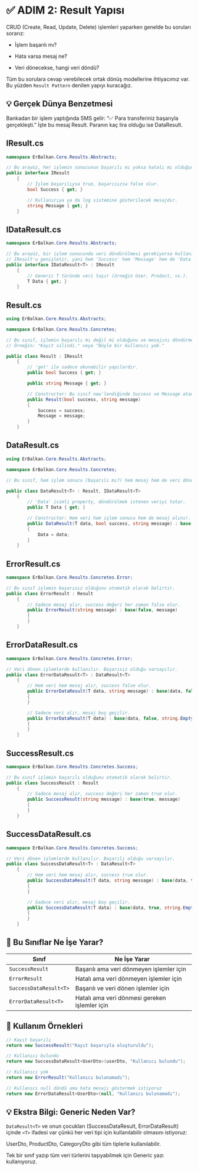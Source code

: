 # ✅ ADIM 2: Result Yapısı

CRUD (Create, Read, Update, Delete) işlemleri yaparken genelde bu soruları sorarız:

- İşlem başarılı mı?

- Hata varsa mesaj ne?

- Veri dönecekse, hangi veri döndü?

Tüm bu sorulara cevap verebilecek ortak dönüş modellerine ihtiyacımız var.
Bu yüzden `Result Pattern` denilen yapıyı kuracağız.

## 💡 Gerçek Dünya Benzetmesi

Bankadan bir işlem yaptığında SMS gelir:
“✅ Para transferiniz başarıyla gerçekleşti.”
İşte bu mesaj Result.
Paranın kaç lira olduğu ise DataResult.

## IResult.cs

```csharp
namespace ErBalkan.Core.Results.Abstracts;

// Bu arayüz, her işlemin sonucunun başarılı mı yoksa hatalı mı olduğunu belirtmek için kullanılır.
public interface IResult
    {
        // İşlem başarılıysa true, başarısızsa false olur.
        bool Success { get; }

        // Kullanıcıya ya da log sistemine gösterilecek mesajdır.
        string Message { get; }
    }
```

## IDataResult.cs

```csharp
namespace ErBalkan.Core.Results.Abstracts;

// Bu arayüz, bir işlem sonucunda veri döndürülmesi gerekiyorsa kullanılır.
// IResult'u genişletir, yani hem 'Success' hem 'Message' hem de 'Data' içerir.
public interface IDataResult<T> : IResult
    {
        // Generic T türünde veri taşır (örneğin User, Product, vs.).
        T Data { get; }
    }
```

## Result.cs

```csharp
using ErBalkan.Core.Results.Abstracts;

namespace ErBalkan.Core.Results.Concretes;

// Bu sınıf, işlemin başarılı mı değil mi olduğunu ve mesajını döndürmek için kullanılır.
// Örneğin: "Kayıt silindi." veya "Böyle bir kullanıcı yok."

public class Result : IResult
    {
        // 'get' ile sadece okunabilir yapılardır.
        public bool Success { get; }

        public string Message { get; }

        // Constructor: Bu sınıf new'lendiğinde Success ve Message atanır.
        public Result(bool success, string message)
        {
            Success = success;
            Message = message;
        }
    }
```

## DataResult.cs

```csharp
using ErBalkan.Core.Results.Abstracts;

namespace ErBalkan.Core.Results.Concretes;

// Bu sınıf, hem işlem sonucu (başarılı mı?) hem mesaj hem de veri döndürür.

public class DataResult<T> : Result, IDataResult<T>
    {
        // 'Data' isimli property, döndürülmek istenen veriyi tutar.
        public T Data { get; }

        // Constructor: Hem veri hem işlem sonucu hem de mesaj alınır.
        public DataResult(T data, bool success, string message) : base(success, message)
        {
            Data = data;
        }
    }
```

## ErrorResult.cs

```csharp
namespace ErBalkan.Core.Results.Concretes.Error;

// Bu sınıf işlemin başarısız olduğunu otomatik olarak belirtir.
public class ErrorResult : Result
    {
        // Sadece mesaj alır, success değeri her zaman false olur.
        public ErrorResult(string message) : base(false, message)
        {
        }
    }
```

## ErrorDataResult.cs

```csharp
namespace ErBalkan.Core.Results.Concretes.Error;

// Veri dönen işlemlerde kullanılır. Başarısız olduğu varsayılır.
public class ErrorDataResult<T> : DataResult<T>
    {
        // Hem veri hem mesaj alır, success false olur.
        public ErrorDataResult(T data, string message) : base(data, false, message)
        {
        }

        // Sadece veri alır, mesaj boş geçilir.
        public ErrorDataResult(T data) : base(data, false, string.Empty)
        {
        }
    }
```

## SuccessResult.cs

```csharp
namespace ErBalkan.Core.Results.Concretes.Success;

// Bu sınıf işlemin başarılı olduğunu otomatik olarak belirtir.
public class SuccessResult : Result
    {
        // Sadece mesaj alır, success değeri her zaman true olur.
        public SuccessResult(string message) : base(true, message)
        {
        }
    }
```

## SuccessDataResult.cs

```csharp
namespace ErBalkan.Core.Results.Concretes.Success;

// Veri dönen işlemlerde kullanılır. Başarılı olduğu varsayılır.
public class SuccessDataResult<T> : DataResult<T>
    {
        // Hem veri hem mesaj alır, success true olur.
        public SuccessDataResult(T data, string message) : base(data, true, message)
        {
        }

        // Sadece veri alır, mesaj boş geçilir.
        public SuccessDataResult(T data) : base(data, true, string.Empty)
        {
        }
    }
```

## 🧠 Bu Sınıflar Ne İşe Yarar?

| Sınıf                  | Ne İşe Yarar                                  |
| ---------------------- | --------------------------------------------- |
| `SuccessResult`        | Başarılı ama veri dönmeyen işlemler için      |
| `ErrorResult`          | Hatalı ama veri dönmeyen işlemler için        |
| `SuccessDataResult<T>` | Başarılı ve veri dönen işlemler için          |
| `ErrorDataResult<T>`   | Hatalı ama veri dönmesi gereken işlemler için |

## 🔁 Kullanım Örnekleri

```csharp
// Kayıt başarılı
return new SuccessResult("Kayıt başarıyla oluşturuldu");

// Kullanıcı bulundu
return new SuccessDataResult<UserDto>(userDto, "Kullanıcı bulundu");

// Kullanıcı yok
return new ErrorResult("Kullanıcı bulunamadı");

// Kullanıcı null döndü ama hata mesajı göstermek istiyoruz
return new ErrorDataResult<UserDto>(null, "Kullanıcı bulunamadı");
```

## 💡 Ekstra Bilgi: Generic Neden Var?

`DataResult<T>` ve onun çocukları (SuccessDataResult, ErrorDataResult) içinde `<T>` ifadesi var çünkü her veri tipi için kullanılabilir olmasını istiyoruz:

UserDto, ProductDto, CategoryDto gibi tüm tiplerle kullanılabilir.

Tek bir sınıf yazıp tüm veri türlerini taşıyabilmek için Generic yazı kullanıyoruz.
